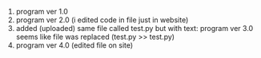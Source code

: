 1. program ver 1.0
2. program ver 2.0 (i edited code in file just in website)
3. added (uploaded) same file called test.py but with text: program ver 3.0
seems like file was replaced (test.py >> test.py)
4. program ver 4.0 (edited file on site)
